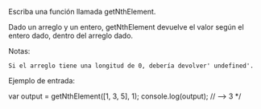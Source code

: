 Escriba una función llamada getNthElement.

Dado un arreglo y un entero, getNthElement devuelve el valor según el entero dado, dentro del arreglo dado.

Notas:

    Si el arreglo tiene una longitud de 0, debería devolver' undefined'.

Ejemplo de entrada:

var output = getNthElement([1, 3, 5], 1);
console.log(output); // --> 3 */
